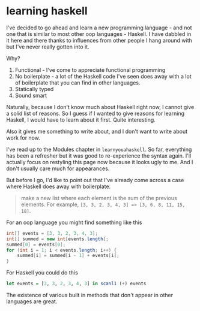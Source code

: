 # learning haskell

I've decided to go ahead and learn a new programming language - and not one that
is similar to most other oop languages - Haskell. I have dabbled in it here and
there thanks to influences from other people I hang around with but I've never really
gotten into it.

Why?

1. Functional - I've come to appreciate functional programming
2. No boilerplate - a lot of the Haskell code I've seen does away with a lot of
   boilerplate that you can find in other languages.
3. Statically typed
4. Sound smart

Naturally, because I don't know much about Haskell right now, I cannot give a solid
list of reasons. So I guess if I wanted to give reasons for learning Haskell, I
would have to learn about it first. Quite interesting.

Also it gives me something to write about, and I don't want to write about work
for now.

I've read up to the Modules chapter in `learnyouahaskell`. So far, everything has
been a refresher but it was good to re-experience the syntax again. I'll actually
focus on restyling this page now because it looks ugly to me. And I don't usually
care much for appearances.

But before I go, I'd like to point out that I've already come across a case where
Haskell does away with boilerplate.

> make a new list where each element is the sum of the previous elements.
> For example, `[3, 3, 2, 3, 4, 3] => [3, 6, 8, 11, 15, 18]`.

For an oop language you might find something like this

```java
int[] events = [3, 3, 2, 3, 4, 3];
int[] summed = new int[events.length];
summed[0] = events[0];
for (int i = 1; i < events.length; i++) {
    summed[i] = summed[i - 1] + events[i];
}
```

For Haskell you could do this

```haskell
let events = [3, 3, 2, 3, 4, 3] in scanl1 (+) events
```

The existence of various built in methods that don't appear in other languages are
great.
